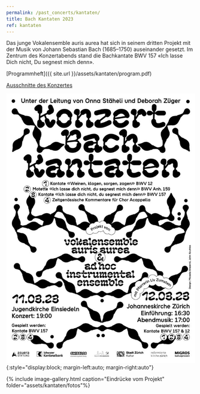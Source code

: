 ```yaml
---
permalink: /past_concerts/kantaten/
title: Bach Kantaten 2023
ref: kantaten
---
```


Das junge Vokalensemble auris aurea hat sich in seinem dritten Projekt mit der Musik von Johann Sebastian Bach (1685–1750) auseinander gesetzt. Im Zentrum des Konzertabends stand die Bachkantate BWV 157 «Ich lasse Dich nicht, Du segnest mich denn».

[Programmheft]({{ site.url }}/assets/kantaten/program.pdf)

[Ausschnitte des Konzertes](https://www.youtube.com/playlist?list=PLrAxwNHNsOzpJR7b24amgG1Z4bdTN6iNl)

![Kantaten](/assets/kantaten/flyer.jpg){:style="display:block; margin-left:auto; margin-right:auto"}

{% include image-gallery.html caption="Eindrücke vom Projekt" folder="assets/kantaten/fotos"%}